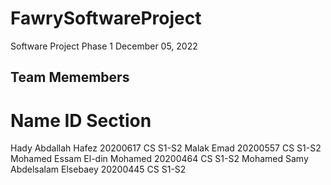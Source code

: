 # FawrySoftwareProject
 
 Software Project Phase 1 
 December 05, 2022
 
 
 ## Team Memembers
 
 # Name                               ID               Section
 Hady Abdallah Hafez                  20200617         CS S1-S2
 Malak Emad                           20200557         CS S1-S2
 Mohamed Essam El-din Mohamed         20200464         CS S1-S2
 Mohamed Samy Abdelsalam Elsebaey     20200445         CS S1-S2

